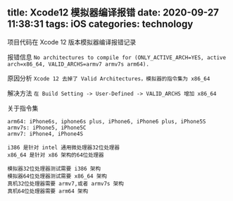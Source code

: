 title: Xcode12 模拟器编译报错
date: 2020-09-27 11:38:31
tags: iOS
categories: technology
---

项目代码在 Xcode 12 版本模拟器编译报错记录
<!-- more -->

报错信息
`
No architectures to compile for (ONLY_ACTIVE_ARCH=YES, active arch=x86_64, VALID_ARCHS=armv7 armv7s arm64).
`

原因分析
`
Xcode 12 去掉了 Valid Architectures，模拟器的指令集为 x86_64
`

解决方法
`
在 Build Setting -> User-Defined -> VALID_ARCHS 增加 x86_64
`
[](!//images.xiusl.com/blog/hexo/%E6%88%AA%E5%B1%8F2020-09-29%20%E4%B8%8B%E5%8D%882.45.29.png)

关于指令集
```
arm64: iPhone6s, iphone6s plus, iPhone6, iPhone6 plus, iPhone5S
armv7s: iPhone5, iPhone5C
armv7: iPhone4, iPhone4S

i386 是针对 intel 通用微处理器32位处理器
x86_64 是针对 x86 架构的64位处理器

模拟器32位处理器测试需要 i386 架构
模拟器64位处理器测试需要 x86_64 架构
真机32位处理器需要 armv7,或者 armv7s 架构
真机64位处理器需要 arm64 架构
```

